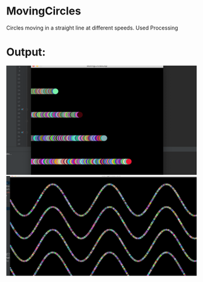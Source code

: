 # MovingCircles
Circles moving in a straight line at different speeds. Used Processing
# Output:
![alt text](images/Screenshot%202020-12-31%20at%207.39.19%20PM.png)
![alt text](images/Screenshot%202020-12-31%20at%209.14.57%20PM.png)
